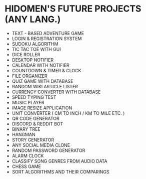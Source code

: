 # HIDOMEN'S FUTURE PROJECTS (ANY LANG.)

- TEXT - BASED ADVENTURE GAME
- LOGIN & REGISTRATION SYSTEM
- SUDOKU ALGORITHM
- TIC TAC TOE WITH GUI
- DICE ROLLER
- DESKTOP NOTIFIER
- CALENDAR WITH NOTIFIER
- COUNTDOWN & TIMER & CLOCK
- FILE ORGANIZER
- QUIZ GAME WITH DATABASE
- RANDOM WIKI ARTICLE LISTER
- CURRENCY CONVERTER WITH DATABASE
- SPEED TYPING TEST
- MUSIC PLAYER
- IMAGE RESIZE APPLICATION
- UNIT CONVERTER ( CM TO INCH / KM TO MILE ETC. )
- QR CODE GENERATOR
- DISCORD & REDDIT BOT
- BINARY TREE
- HANGMAN
- STORY GENERATOR
- ANY SOCIAL MEDIA CLONE
- RANDOM PASSWORD GENERATOR
- ALARM CLOCK
- CLASSIFY SONG GENRES FROM AUDIO DATA
- CHESS GAME
- SORT ALGORITHMS AND THEIR COMPARINGS
